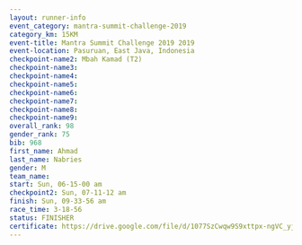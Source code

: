 ```yaml
---
layout: runner-info 
event_category: mantra-summit-challenge-2019 
category_km: 15KM 
event-title: Mantra Summit Challenge 2019 2019 
event-location: Pasuruan, East Java, Indonesia 
checkpoint-name2: Mbah Kamad (T2) 
checkpoint-name3: 
checkpoint-name4: 
checkpoint-name5: 
checkpoint-name6: 
checkpoint-name7: 
checkpoint-name8: 
checkpoint-name9: 
overall_rank: 98
gender_rank: 75
bib: 968
first_name: Ahmad
last_name: Nabries
gender: M
team_name: 
start: Sun, 06-15-00 am
checkpoint2: Sun, 07-11-12 am
finish: Sun, 09-33-56 am
race_time: 3-18-56
status: FINISHER
certificate: https://drive.google.com/file/d/1077SzCwqw9S9xttpx-ngVC_yjJyZzRe-/view?usp=sharing
---
```

